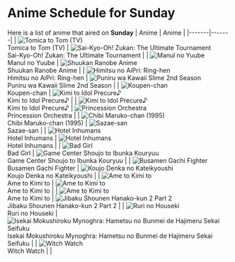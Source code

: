# Anime Schedule for Sunday
Here is a list of anime that aired on **Sunday** 
| Anime | Anime |
|-------|-------|
| ![Tomica to Tom (TV)](https://cdn.myanimelist.net/images/anime/1521/151096.webp)<br>Tomica to Tom (TV) | ![Sai-Kyo-Oh! Zukan: The Ultimate Tournament](https://cdn.myanimelist.net/images/anime/1531/150143.webp)<br>Sai-Kyo-Oh! Zukan: The Ultimate Tournament |
| ![Manul no Yuube](https://cdn.myanimelist.net/images/anime/1980/96936.webp)<br>Manul no Yuube | ![Shuukan Ranobe Anime](https://cdn.myanimelist.net/images/anime/1260/150826.webp)<br>Shuukan Ranobe Anime |
| ![Himitsu no AiPri: Ring-hen](https://cdn.myanimelist.net/images/anime/1799/148164.webp)<br>Himitsu no AiPri: Ring-hen | ![Puniru wa Kawaii Slime 2nd Season](https://cdn.myanimelist.net/images/anime/1415/150405.webp)<br>Puniru wa Kawaii Slime 2nd Season |
| ![Koupen-chan](https://cdn.myanimelist.net/images/anime/1533/146981.webp)<br>Koupen-chan | ![Kimi to Idol Precure♪](https://cdn.myanimelist.net/images/anime/1277/147358.webp)<br>Kimi to Idol Precure♪ |
| ![Kimi to Idol Precure♪](https://cdn.myanimelist.net/images/anime/1277/147358.webp)<br>Kimi to Idol Precure♪ | ![Princession Orchestra](https://cdn.myanimelist.net/images/anime/1831/149970.webp)<br>Princession Orchestra |
| ![Chibi Maruko-chan (1995)](https://cdn.myanimelist.net/images/anime/1108/100604.webp)<br>Chibi Maruko-chan (1995) | ![Sazae-san](https://cdn.myanimelist.net/images/anime/1008/98996.webp)<br>Sazae-san |
| ![Hotel Inhumans](https://cdn.myanimelist.net/images/anime/1900/150443.webp)<br>Hotel Inhumans | ![Hotel Inhumans](https://cdn.myanimelist.net/images/anime/1900/150443.webp)<br>Hotel Inhumans |
| ![Bad Girl](https://cdn.myanimelist.net/images/anime/1672/148848.webp)<br>Bad Girl | ![Game Center Shoujo to Ibunka Kouryuu](https://cdn.myanimelist.net/images/anime/1943/149719.webp)<br>Game Center Shoujo to Ibunka Kouryuu |
| ![Busamen Gachi Fighter](https://cdn.myanimelist.net/images/anime/1454/150515.webp)<br>Busamen Gachi Fighter | ![Koujo Denka no Kateikyoushi](https://cdn.myanimelist.net/images/anime/1445/150685.webp)<br>Koujo Denka no Kateikyoushi |
| ![Ame to Kimi to](https://cdn.myanimelist.net/images/anime/1329/150512.webp)<br>Ame to Kimi to | ![Ame to Kimi to](https://cdn.myanimelist.net/images/anime/1329/150512.webp)<br>Ame to Kimi to |
| ![Ame to Kimi to](https://cdn.myanimelist.net/images/anime/1329/150512.webp)<br>Ame to Kimi to | ![Jibaku Shounen Hanako-kun 2 Part 2](https://cdn.myanimelist.net/images/anime/1484/150617.webp)<br>Jibaku Shounen Hanako-kun 2 Part 2 |
| ![Ruri no Houseki](https://cdn.myanimelist.net/images/anime/1431/148742.webp)<br>Ruri no Houseki | ![Isekai Mokushiroku Mynoghra: Hametsu no Bunmei de Hajimeru Sekai Seifuku](https://cdn.myanimelist.net/images/anime/1782/150383.webp)<br>Isekai Mokushiroku Mynoghra: Hametsu no Bunmei de Hajimeru Sekai Seifuku |
| ![Witch Watch](https://cdn.myanimelist.net/images/anime/1526/150689.webp)<br>Witch Watch |  |
